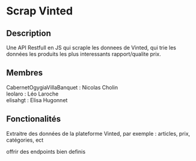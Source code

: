 # Scrap Vinted

## Description

Une API Restfull en JS qui scraple les donnees de Vinted, qui trie les données les produits les plus interessants rapport/qualite prix. 

## Membres

CabernetOgygiaVillaBanquet : Nicolas Cholin   
leolaro : Léo Laroche   
elisahgt : Elisa Hugonnet

## Fonctionalités
Extraitre des données de la plateforme Vinted, par exemple : articles, prix, catégories, ect

offrir des endpoints bien definis
